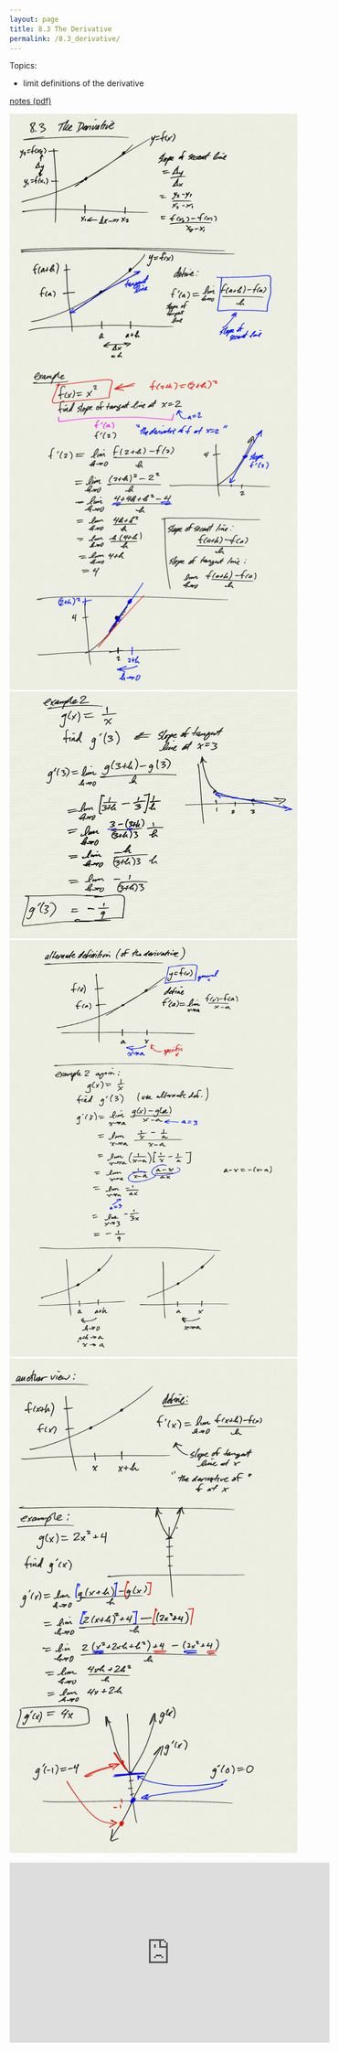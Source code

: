 ```yaml
---
layout: page
title: 8.3 The Derivative
permalink: /8.3_derivative/
---
```


Topics: 
- limit definitions of the derivative

[notes (pdf)](PCHA_8.3_Derivative.pdf)

![](0.png)
![](1.png)
![](2.png)
![](3.png)

<iframe width="560" height="315" src="https://www.youtube.com/embed/iLv9YxvGM1c" title="YouTube video player" frameborder="0" allow="accelerometer; autoplay; clipboard-write; encrypted-media; gyroscope; picture-in-picture" allowfullscreen></iframe>

